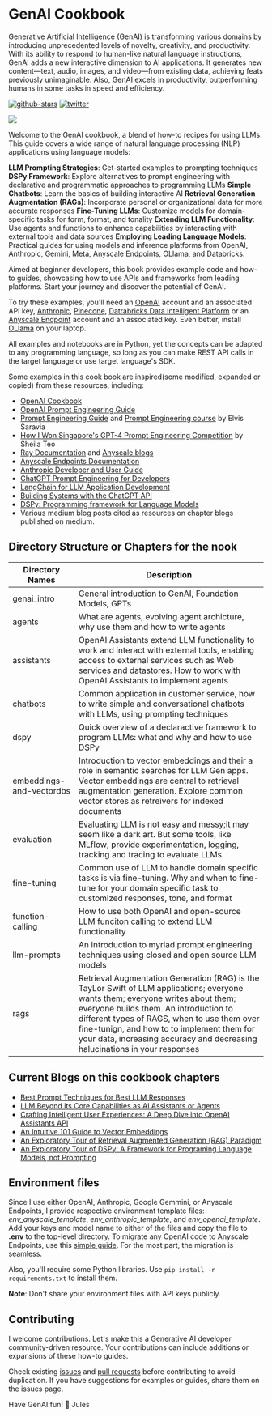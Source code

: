 # GenAI Cookbook

Generative Artificial Intelligence (GenAI) is transforming various domains by introducing unprecedented levels of novelty, creativity, and productivity. With its ability to respond to human-like natural language instructions, GenAI adds a new interactive dimension to AI applications. It generates new content—text, audio, images, and video—from existing data, achieving feats previously unimaginable. Also, GenAI excels in productivity, outperforming humans in some tasks in speed and efficiency.

<a href="https://github.com/dmatrix/genai-cookbook"><img src="https://img.shields.io/github/stars/dmatrix/genai-cookbook" alt="github-stars"></a>
<a href="https://twitter.com/2twitme"><img src="https://img.shields.io/twitter/follow/2twitme?label=Follow" alt="twitter"></a>

<img src=images/gen_ai_cookbook_img_1.png>

Welcome to the GenAI cookbook, a blend of how-to recipes for using LLMs. This guide covers a wide range of natural language processing (NLP) applications using language models:

**LLM Prompting Strategies**: Get-started examples to prompting techniques 
**DSPy Framework**: Explore alternatives to prompt engineering with declarative and programmatic approaches to programming LLMs
**Simple Chatbots**: Learn the basics of building interactive AI
**Retrieval Generation Augmentation (RAGs)**: Incorporate personal or organizational data for more accurate responses
**Fine-Tuning LLMs**: Customize models for domain-specific tasks for form, format, and tonality
**Extending LLM Functionality**:  Use agents and functions to enhance capabilities by interacting with external tools and data sources
**Employing Leading Language Models**: Practical guides for using models and inference platforms from OpenAI, Anthropic, Gemini, Meta, Anyscale Endpoints, OLlama, and Databricks.

Aimed at beginner developers, this book provides example code and how-to guides, showcasing how to use APIs and frameworks from leading platforms. Start your journey and discover the potential of GenAI.

To try these examples, you'll need an [OpenAI](https://platform.openai.com/docs/introduction) account and an associated API key, [Anthropic](https://docs.anthropic.com/claude/docs/intro-to-claude), [Pinecone](https://www.pinecone.io/pricing/), [Datrabricks Data Intelligent Platform](https://www.databricks.com/product/data-intelligence-platform) or an [Anyscale Endpoint](https://www.anyscale.com/get-started) account and an associated key. Even better, install [OLlama](https://ollama.com/) on your laptop. 

All examples and notebooks are in Python, yet the concepts can be adapted to any programming language, so long as you can make REST API calls in the target language or use target language's SDK.

Some examples in this cook book are inspired(some modified, expanded or copied) from these resources, including:

 * [OpenAI Cookbook](https://github.com/openai/openai-cookbook)
 * [OpenAI Prompt Engineering Guide](https://platform.openai.com/docs/guides/prompt-engineering)
 * [Prompt Engineering Guide](https://www.promptingguide.ai/introduction) and [Prompt Engineering course](https://maven.com/dair-ai/prompt-engineering-llms?promoCode=MAVENMONDAY) by Elvis Saravia
 * [How I Won Singapore's GPT-4 Prompt Engineering Competition](https://towardsdatascience.com/how-i-won-singapores-gpt-4-prompt-engineering-competition-34c195a93d41) by Sheila Teo
 * [Ray Documentation](https://docs.ray.io/en/latest/) and [Anyscale blogs](https://www.anyscale.com/blog)
 * [Anyscale Endpoints Documentation](https://docs.endpoints.anyscale.com/)
 * [Anthropic Developer and User Guide](https://docs.anthropic.com/claude/docs/intro-to-claude)
 * [ChatGPT Prompt Engineering for Developers](https://learn.deeplearning.ai/chatgpt-prompt-eng/lesson/1/introduction)
 * [LangChain for LLM Application Development](https://learn.deeplearning.ai/langchain/lesson/1/introduction)
 * [Building Systems with the ChatGPT API](https://learn.deeplearning.ai/chatgpt-building-system/lesson/1/introduction)
 * [DSPy: Programming framework for Language Models](https://dspy-docs.vercel.app/docs/intro)
 * Various medium blog posts cited as resources on chapter blogs published on medium.

 ## Directory Structure or Chapters for the nook

| Directory Names| Description | 
|---------------|-------------|
| genai_intro | General introduction to GenAI, Foundation Models, GPTs |
| agents| What are agents, evolving agent archicture, why use them and how to write agents|
| assistants| OpenAI Assistants extend LLM functionality to work and interact with external tools, enabling access to external services such as Web services and datastores. How to work with OpenAI Assistants to implement agents |
| chatbots| Common application in customer service, how to write simple and conversational chatbots with LLMs, using prompting techniques|
| dspy| Quick overview of a declaractive framework to program LLMs: what and why and how to use DSPy|
|embeddings-and-vectordbs| Introduction to vector embeddings and their a role in semantic searches for LLM Gen apps. Vector embeddings are central to retrieval augmentation generation. Explore common vector stores as retreivers for indexed documents |
|evaluation| Evaluating LLM is not easy and messy;it may seem like a dark art. But some tools, like MLflow, provide experimentation, logging, tracking and tracing to evaluate LLMs|
|fine-tuning | Common use of LLM to handle domain specific tasks is via fine-tuning. Why and when to fine-tune for your domain specific task to customized responses, tone, and format|
|function-calling| How to use both OpenAI and open-source LLM funciton calling to extend LLM functionality |
|llm-prompts| An introduction to myriad prompt engineering techniques using closed and open source LLM models|
|rags|Retrieval Augmentation Generation (RAG) is the TayLor Swift of LLM applications; everyone wants them; everyone writes about them; everyone builds them. An introduction to different types of RAGS, when to use them over fine-tunign, and how to to implement them for your data, increasing accuracy and decreasing halucinations in your responses|

 ## Current Blogs on this cookbook chapters

 * [Best Prompt Techniques for Best LLM Responses](https://medium.com/the-modern-scientist/best-prompt-techniques-for-best-llm-responses-24d2ff4f6bca)
* [LLM Beyond its Core Capabilities as AI Assistants or Agents](https://medium.com/@2twitme/llm-beyond-its-core-capabilities-as-ai-assistants-or-agents-704ffb972934)
* [Crafting Intelligent User Experiences: A Deep Dive into OpenAI Assistants API](https://medium.com/@2twitme/crafting-intelligent-user-experiences-a-deep-dive-into-openai-assistants-api-00439ace108a)
* [An Intuitive 101 Guide to Vector Embeddings](https://medium.com/@2twitme/an-intuitive-101-guide-to-vector-embeddings-ffde295c3558)
* [An Exploratory Tour of Retrieval Augmented Generation (RAG) Paradigm](https://medium.com/@2twitme/an-exploratory-tour-of-retrieval-augmented-generation-rag-paradigm-3940c1947d27)
* [An Exploratory Tour of DSPy: A Framework for Programing Language Models, not Prompting](https://medium.com/@2twitme/an-exploratory-tour-of-dspy-a-framework-for-programing-language-models-not-prompting-711bc4a56376)

## Environment files
Since I use either OpenAI, Anthropic, Google Gemmini, or Anyscale Endpoints, I provide respective environment template files: *env_anyscale_template*, *env_anthropic_template*, and *env_openai_template*. Add your keys and model name to either of the files and copy the file to **.env** to the top-level directory. To migrate any OpenAI code to Anyscale Endpoints, use this [simple guide](https://docs.endpoints.anyscale.com/guides/migrate-from-openai/). For the most part, the migration is seamless.

Also, you'll require some Python libraries. Use `pip install -r requirements.txt` to install them.

**Note**: Don't share your environment files with API keys publicly.

## Contributing
I welcome contributions. Let's make this a Generative AI developer community-driven resource. Your contributions can include additions or expansions of these how-to guides.

Check existing [issues](https://github.com/dmatrix/genai-cookbook/issues) and [pull requests](https://github.com/dmatrix/genai-cookbook/pulls) before contributing to avoid duplication. If you have suggestions for examples or guides, share them on the issues page.


Have GenAI fun! 🥳️
Jules
